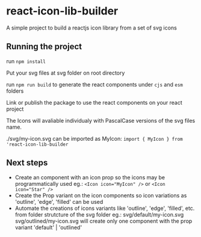 # react-icon-lib-builder
A simple project to build a reactjs icon library from a  set of svg icons

## Running the project

run `npm install`

Put your svg files at svg folder on root directory

run `npm run build` to generate the react components under `cjs` and `esm` folders

Link or publish the package to use the react components on your react project

The Icons will avaliable individualy with PascalCase versions of the svg files name.

./svg/my-icon.svg can be imported as MyIcon: `import { MyIcon } from 'react-icon-lib-builder`

## Next steps

* Create an <Icon /> component with an icon prop so the icons may be programmatically used eg.: `<Icon icon="MyIcon" />` or `<Icon icon="Star" />`
* Create the Prop variant on the icon components so icon variations as 'outline', 'edge', 'filled' can be used
* Automate the creations of icons variants like 'outline', 'edge', 'filled', etc. from folder strutcture of the svg folder eg.: svg/default/my-icon.svg svg/outlined/my-icon.svg will create only one <MyIcon /> component with the prop variant 'default' | 'outlined'
